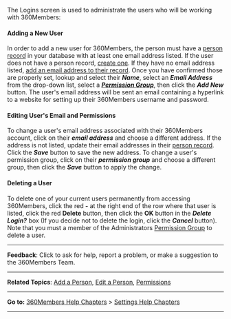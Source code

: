 The Logins screen is used to administrate the users who will be working
with 360Members: 

#### Adding a New User

In order to add a new user for 360Members, the person must have a
[person record](people-Profile-View) in your database with at least
one email address listed. If the user does not have a person record,
[create one](people-New-Person). If they have no email address
listed, [add an email address to their
record](people-Profile-View#Contact-Information). Once you have
confirmed those are properly set, lookup and select their ***Name***,
select an ***Email Address*** from the drop-down list, select a
[***Permission Group***](settings-Permissions), then click the ***Add
New*** button. The user's email address will be sent an email containing
a hyperlink to a website for setting up their 360Members username and
password.

#### Editing User's Email and Permissions

To change a user's email address associated with their 360Members
account, click on their ***email address*** and choose a different
address. If the address is not listed, update their email addresses in
their [person record](people-Profile-View). Click the ***Save***
button to save the new address. To change a user's permission group,
click on their ***permission group*** and choose a different group, then
click the ***Save*** button to apply the change.

#### Deleting a User

To delete one of your current users permanently from accessing
360Members, click the red **-** at the right end of the row where that
user is listed, click the red **Delete** button, then click the **OK**
button in the ***Delete Login?*** box (If you decide not to delete the
login, click the ***Cancel*** button). Note that you must a member of
the Administrators [Permission Group](settings-Permissions) to delete
a user.

* * * * *

**Feedback**: Click **<Feedback>** to ask for help, report a problem, or
make a suggestion to the 360Members Team.

* * * * *

**Related Topics**: [Add a Person](people-New-Person), [Edit a
Person](people-Profile-View),
[Permissions](settings-Permissions)

* * * * *

**Go to:** [360Members Help Chapters](Main-Page) \> [Settings Help
Chapters](Settings)

* * * * *

